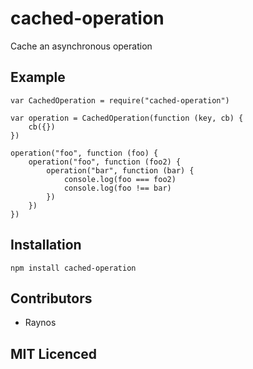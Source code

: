 # cached-operation

Cache an asynchronous operation

## Example

```
var CachedOperation = require("cached-operation")

var operation = CachedOperation(function (key, cb) {
    cb({})
})

operation("foo", function (foo) {
    operation("foo", function (foo2) {
        operation("bar", function (bar) {
            console.log(foo === foo2)
            console.log(foo !== bar)
        })
    })
})
```

## Installation

`npm install cached-operation`

## Contributors

 - Raynos

## MIT Licenced
